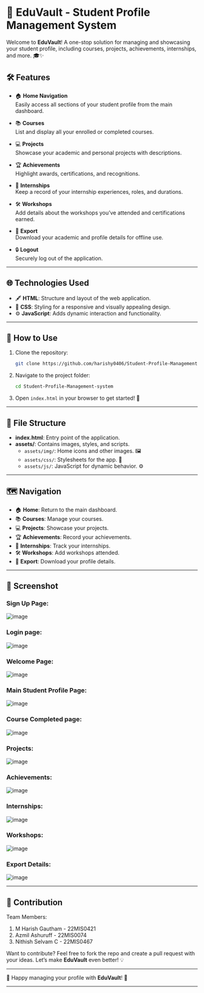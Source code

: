 # 🌟 EduVault - Student Profile Management System

Welcome to **EduVault**! A one-stop solution for managing and showcasing your student profile, including courses, projects, achievements, internships, and more. 🎓✨  

## 🛠️ Features  

- 🏠 **Home Navigation**  
  Easily access all sections of your student profile from the main dashboard.  

- 📚 **Courses**  
  List and display all your enrolled or completed courses.  

- 💻 **Projects**  
  Showcase your academic and personal projects with descriptions.  

- 🏆 **Achievements**  
  Highlight awards, certifications, and recognitions.  

- 🏢 **Internships**  
  Keep a record of your internship experiences, roles, and durations.  

- 🛠️ **Workshops**  
  Add details about the workshops you’ve attended and certifications earned.  

- 📄 **Export**  
  Download your academic and profile details for offline use.  

- 🔒 **Logout**  
  Securely log out of the application.  

---

## 🌐 Technologies Used  

- 🖋️ **HTML**: Structure and layout of the web application.  
- 🎨 **CSS**: Styling for a responsive and visually appealing design.  
- ⚙️ **JavaScript**: Adds dynamic interaction and functionality.  

---

## 🚀 How to Use  

1. Clone the repository:  
   ```bash
   git clone https://github.com/harishy0406/Student-Profile-Management-system.git
   ```  
2. Navigate to the project folder:  
   ```bash
   cd Student-Profile-Management-system
   ```  
3. Open `index.html` in your browser to get started! 🌟  

---

## 📂 File Structure  

- **index.html**: Entry point of the application.  
- **assets/**: Contains images, styles, and scripts.  
  - `assets/img/`: Home icons and other images. 🖼️  
  - `assets/css/`: Stylesheets for the app. 🎨  
  - `assets/js/`: JavaScript for dynamic behavior. ⚙️  

---

## 🗺️ Navigation  

- 🏠 **Home**: Return to the main dashboard.  
- 📚 **Courses**: Manage your courses.  
- 💻 **Projects**: Showcase your projects.  
- 🏆 **Achievements**: Record your achievements.  
- 🏢 **Internships**: Track your internships.  
- 🛠️ **Workshops**: Add workshops attended.  
- 📄 **Export**: Download your profile details.  

---

## 📸 Screenshot  

### Sign Up Page:
   ![image](https://github.com/user-attachments/assets/e23bd727-e68b-417e-a3ae-025c3ea238eb)

### Login page:
![image](https://github.com/user-attachments/assets/1c777ae9-9270-41ef-b97d-ded1863819bb)

### Welcome Page:
![image](https://github.com/user-attachments/assets/4653495c-19fb-427d-b4f7-a8bbd06a2a67)

### Main Student Profile Page:
![image](https://github.com/user-attachments/assets/3f35afdc-8df1-44da-9f0a-c74cd7fcd8c3)

### Course Completed page:
![image](https://github.com/user-attachments/assets/7af15091-135d-4de1-a001-8030b8819008)

### Projects:
![image](https://github.com/user-attachments/assets/7410549b-b274-48ba-967a-e618361ea63c)

### Achievements:
![image](https://github.com/user-attachments/assets/ed8eee1d-bbbe-4a8a-8a32-49b14b29c565)

### Internships:
![image](https://github.com/user-attachments/assets/0f6f12df-fe09-45e6-8d48-0533125aa7e1)

### Workshops:
![image](https://github.com/user-attachments/assets/95ce291e-f380-4f7e-af46-386a6d311b34)

### Export Details:
![image](https://github.com/user-attachments/assets/58d8ba88-6653-4bee-9a71-0c1310116e21)

---

## 🤝 Contribution  
Team Members: 
1. M Harish Gautham - 22MIS0421
2. Azmil Ashuruff - 22MIS0074
3. Nithish Selvam C - 22MIS0467
   
Want to contribute? Feel free to fork the repo and create a pull request with your ideas. Let’s make **EduVault** even better! 💡  

---


🎉 Happy managing your profile with **EduVault**! 🚀  

---

